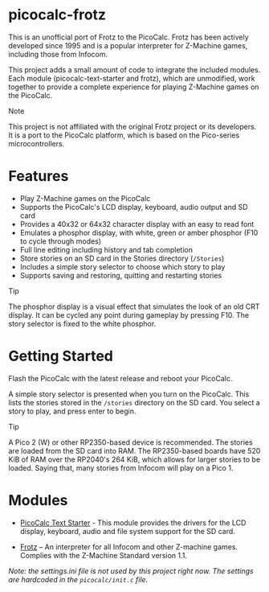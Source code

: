 # picocalc-frotz

This is an unofficial port of Frotz to the PicoCalc. Frotz has been actively developed since 1995 and is a popular interpreter for Z-Machine games, including those from Infocom.

This project adds a small amount of code to integrate the included modules. Each module (picocalc-text-starter and frotz), which are unmodified, work together to provide a complete experience for playing Z-Machine games on the PicoCalc.

> [!NOTE]
> This project is not affiliated with the original Frotz project or its developers. It is a port to the PicoCalc platform, which is based on the Pico-series microcontrollers.


# Features

- Play Z-Machine games on the PicoCalc
- Supports the PicoCalc's LCD display, keyboard, audio output and SD card
- Provides a 40x32 or 64x32 character display with an easy to read font
- Emulates a phosphor display, with white, green or amber phosphor (F10 to cycle through modes)
- Full line editing including history and tab completion
- Store stories on an SD card in the Stories directory (`/Stories`)
- Includes a simple story selector to choose which story to play
- Supports saving and restoring, quitting and restarting stories

> [!TIP]
> The phosphor display is a visual effect that simulates the look of an old CRT display. It can be cycled any point during gameplay by pressing F10. The story selector is fixed to the white phosphor.

# Getting Started

Flash the PicoCalc with the latest release and reboot your PicoCalc.

A simple story selector is presented when you turn on the PicoCalc. This lists the stories stored in the `/stories` directory on the SD card. You select a story to play, and press enter to begin.

> [!TIP]
>A Pico 2 (W) or other RP2350-based device is recommended. The stories are loaded from the SD card into RAM. The RP2350-based boards have 520 KiB of RAM over the RP2040's 264 KiB, which allows for larger stories to be loaded. Saying that, many stories from Infocom will play on a Pico 1.

# Modules

- [PicoCalc Text Starter](https://github.com/BlairLeduc/picocalc-text-starter) - This module provides the drivers for the LCD display, keyboard, audio and file system support for the SD card.

- [Frotz](https://gitlab.com/DavidGriffith/frotz) – An interpreter for all Infocom and other Z-machine games. Complies with the Z-Machine Standard version 1.1.

_Note: the settings.ini file is not used by this project right now. The settings are hardcoded in the `picocalc/init.c` file._